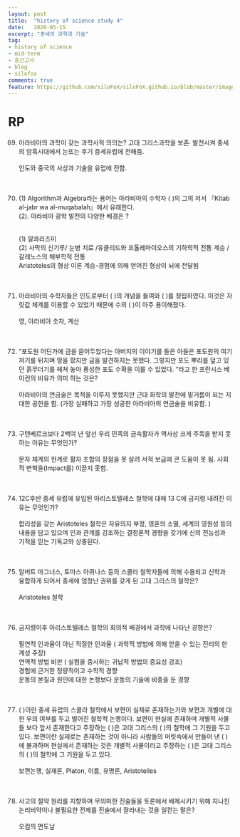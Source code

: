 ```yaml
---
layout: post
title:  "history of science study 4"
date:   2020-05-15
excerpt: "중세의 과학과 기술"
tag:
- history of science
- mid-term
- 중간고사
- blog
- silofox
comments: true
feature: https://github.com/siloFoX/siloFoX.github.io/blob/master/images/history-of-science/history-of-science-feature.jpg?raw=true
---
```


# RP

69. 아라비아의 과학이 갖는 과학사적 의의는? 고대 그리스과학을 보존∙ 발전시켜 중세의 암흑시대에서 눈뜨는 후기 중세유럽에 전해줌. <br><br>
    인도와 중국의 사상과 기술을 유럽에 전함.<br><br><br>

70. (1) Algorithm과  Algebra라는 용어는 아라비아의 수학자 (        )의 그의 저서 『Kitab al-jabr wa al-muqabalah』에서 유래한다.<br>
    (2). 아라비아 광학 발전의 다양한 배경은 ?<br><br>  

     (1) 알콰리즈미<br> (2) 사막의 신기루/ 눈병 치료 /유클리드와 프톨레마이오스의 기하학적 전통 계승 /<br> 
갈레노스의 해부학적 전통<br>
Aristoteles의 형상 이론 계승-경험에 의해 얻어진 형상이 뇌에 전달됨<br><br><br>

71. 아라비아의 수학자들은 인도로부터 (   )의 개념을 들여와 (         )를 정립하였다. 이것은 자릿값 체계를 이용할 수 있었기 때문에 수의 (    )이 아주 용이해졌다. <br><br> 영, 아라비아 숫자, 계산  <br><br><br>

 
72. “포도원 어딘가에 금을 묻어두었다는 아버지의 이야기를 들은 아들은 포도원의 여기저기를 뒤지며 땅을 팠지만  금을 발견하지는 못했다. 그렇지만 포도 뿌리를 덮고 있던 흙무더기를 헤쳐 놓아 풍성한 포도 수확을 이룰 수 있었다. “라고 한 프란시스 베이컨의 비유가  의미 하는 것은? <br><br> 아라비아의 연금술은 목적을 이루지 못했지만 근대 화학의 발전에 밑거름이 되는 지대한 공헌을 함. (가장 실패하고 가장 성공한 아라비아의 연금술을 비유함. )<br><br><br>



73. 구텐베르크보다 2백여 년 앞선 우리 민족의 금속활자가 역사상 크게 주목을 받지 못하는 이유는 무엇인가?<br><br> 문자 체계의 한계로 활자 조합의 장점을 못 살려 서적 보급에 큰 도움이 못 됨.
  사회적 변혁을(Impact를) 이끌지 못함. <br><br><br>



74. 12C후반  중세 유럽에 유입된 아리스토텔레스 철학에 대해 13 C에 금지령 내려진 이유는 무엇인가? <br><br>합리성을 갖는 Aristoteles 철학은 자유의지 부정, 영혼의 소멸, 세계의 영원성 등의 내용을 담고 있으며 인과 관계를 강조하는 결정론적 경향을 갖기에 신의 전능성과 기적을 믿는 기독교와 상충된다.  <br><br><br>



75. 알버트 마그너스, 토마스 아퀴나스 등의 스콜라 철학자들에 의해 수용되고 신학과 융합하게 되어서 중세에 엄청난 권위를 갖게 된 고대 그리스의 철학은?<br><br> Aristoteles 철학<br><br><br>
        

76. 금지령이후 아리스토텔레스 철학의 회의적 배경에서 과학에 나타난 경향은?<br><br> 필연적 인과율이 아닌 적절한 인과율 ( 과학적 방법에 의해 얻을 수 있는 진리의 한계성 주장) <br>
   연역적 방법 비판 ( 실험을 중시하는 귀납적 방법의 중요성 강조)<br>
   경험에 근거한  정량적이고 수학적 경향<br>
   운동의 본질과 원인에 대한 논쟁보다 운동의 기술에 비중을 둔 경향<br><br><br>


77. (           )이란 중세 유럽의 스콜라 철학에서 보편이 실제로 존재하는가와 보편과 개별에 대한 우의 여부를 두고 벌어진 철학적 논쟁이다. 보편이 현실에 존재하며 개별적 사물들 보다 앞서 존재한다고 주장하는 (         )은 고대 그리스의 (            )의 철학에 그 기원을 두고 있다. 보편이란 실제로는 존재하는 것이 아니라 사람들의 머릿속에서 만들어 낸 (    )에 불과하며 현실에서 존재하는 것은 개별적 사물이라고 주장하는 (       )은 고대 그리스의 (            )의 철학에 그 기원을 두고 있다.<br><br> 보편논쟁, 실재론, Platon, 이름, 유명론,  Aristotelles<br><br><br>
  

78. 사고의 절약 원리를 지향하며 무의미한 진술들을 토론에서 배제시키기 위해 지나친 논리비약이나 불필요한 전제를 진술에서 잘라내는 것을 일컫는 말은?<br><br> 오컴의 면도날
 
